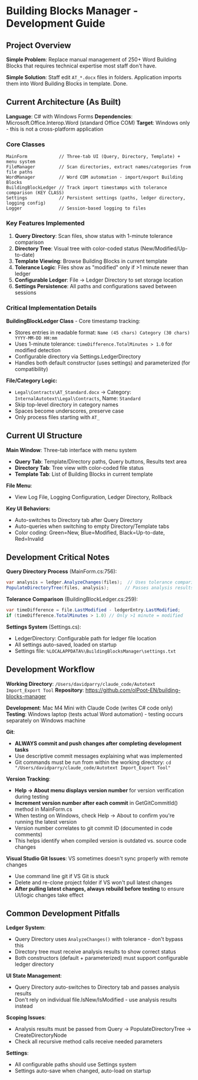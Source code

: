# Building Blocks Manager - Development Guide

## Project Overview

**Simple Problem**: Replace manual management of 250+ Word Building Blocks that requires technical expertise most staff don't have.

**Simple Solution**: Staff edit `AT_*.docx` files in folders. Application imports them into Word Building Blocks in template. Done.

## Current Architecture (As Built)

**Language**: C# with Windows Forms
**Dependencies**: Microsoft.Office.Interop.Word (standard Office COM)
**Target**: Windows only - this is not a cross-platform application

### Core Classes
```
MainForm            // Three-tab UI (Query, Directory, Template) + menu system
FileManager         // Scan directories, extract names/categories from file paths
WordManager         // Word COM automation - import/export Building Blocks
BuildingBlockLedger // Track import timestamps with tolerance comparison (KEY CLASS)
Settings            // Persistent settings (paths, ledger directory, logging config)
Logger              // Session-based logging to files
```

### Key Features Implemented
1. **Query Directory**: Scan files, show status with 1-minute tolerance comparison
2. **Directory Tree**: Visual tree with color-coded status (New/Modified/Up-to-date)
3. **Template Viewing**: Browse Building Blocks in current template
4. **Tolerance Logic**: Files show as "modified" only if >1 minute newer than ledger
5. **Configurable Ledger**: File → Ledger Directory to set storage location
6. **Settings Persistence**: All paths and configurations saved between sessions

### Critical Implementation Details

**BuildingBlockLedger Class** - Core timestamp tracking:
- Stores entries in readable format: `Name (45 chars) Category (30 chars) YYYY-MM-DD HH:mm`
- Uses 1-minute tolerance: `timeDifference.TotalMinutes > 1.0` for modified detection
- Configurable directory via Settings.LedgerDirectory
- Handles both default constructor (uses settings) and parameterized (for compatibility)

**File/Category Logic:**
- `Legal\Contracts\AT_Standard.docx` → Category: `InternalAutotext\Legal\Contracts`, Name: `Standard`
- Skip top-level directory in category names
- Spaces become underscores, preserve case
- Only process files starting with `AT_`

## Current UI Structure

**Main Window**: Three-tab interface with menu system
- **Query Tab**: Template/Directory paths, Query buttons, Results text area
- **Directory Tab**: Tree view with color-coded file status
- **Template Tab**: List of Building Blocks in current template

**File Menu**: 
- View Log File, Logging Configuration, Ledger Directory, Rollback

**Key UI Behaviors:**
- Auto-switches to Directory tab after Query Directory
- Auto-queries when switching to empty Directory/Template tabs
- Color coding: Green=New, Blue=Modified, Black=Up-to-date, Red=Invalid

## Development Critical Notes

**Query Directory Process** (MainForm.cs:756):
```csharp
var analysis = ledger.AnalyzeChanges(files);  // Uses tolerance comparison
PopulateDirectoryTree(files, analysis);      // Passes analysis results to tree
```

**Tolerance Comparison** (BuildingBlockLedger.cs:259):
```csharp
var timeDifference = file.LastModified - ledgerEntry.LastModified;
if (timeDifference.TotalMinutes > 1.0) // Only >1 minute = modified
```

**Settings System** (Settings.cs):
- LedgerDirectory: Configurable path for ledger file location
- All settings auto-saved, loaded on startup
- Settings file: `%LOCALAPPDATA%\BuildingBlocksManager\settings.txt`

## Development Workflow

**Working Directory**: `/Users/davidparry/claude_code/Autotext Import_Export Tool`
**Repository**: https://github.com/olPoot-EN/building-blocks-manager

**Development**: Mac M4 Mini with Claude Code (writes C# code only)
**Testing**: Windows laptop (tests actual Word automation) - testing occurs separately on Windows machine

**Git**: 
- **ALWAYS commit and push changes after completing development tasks**
- Use descriptive commit messages explaining what was implemented
- Git commands must be run from within the working directory: `cd "/Users/davidparry/claude_code/Autotext Import_Export Tool"`

**Version Tracking**: 
- **Help → About menu displays version number** for version verification during testing
- **Increment version number after each commit** in GetGitCommitId() method in MainForm.cs
- When testing on Windows, check Help → About to confirm you're running the latest version
- Version number correlates to git commit ID (documented in code comments)
- This helps identify when compiled version is outdated vs. source code changes

**Visual Studio Git Issues**: VS sometimes doesn't sync properly with remote changes
- Use command line git if VS Git is stuck
- Delete and re-clone project folder if VS won't pull latest changes
- **After pulling latest changes, always rebuild before testing** to ensure UI/logic changes take effect

## Common Development Pitfalls

**Ledger System**:
- Query Directory uses `AnalyzeChanges()` with tolerance - don't bypass this
- Directory tree must receive analysis results to show correct status
- Both constructors (default + parameterized) must support configurable ledger directory

**UI State Management**:
- Query Directory auto-switches to Directory tab and passes analysis results
- Don't rely on individual file.IsNew/IsModified - use analysis results instead

**Scoping Issues**:
- Analysis results must be passed from Query → PopulateDirectoryTree → CreateDirectoryNode
- Check all recursive method calls receive needed parameters

**Settings**:
- All configurable paths should use Settings system
- Settings auto-save when changed, auto-load on startup